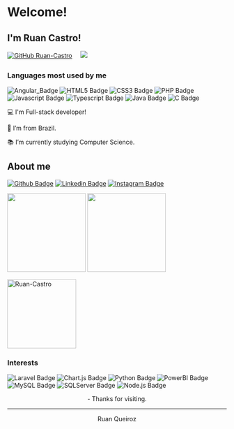 # Welcome!

 

## I'm Ruan Castro!
[![GitHub Ruan-Castro](https://img.shields.io/github/followers/Ruan-Castro?label=follow&style=social)](https://github.com/motirck)
<sub>ㅤ</sub>
![](https://komarev.com/ghpvc/?username=Ruan-Castro&style=flat-square&color=13b982&label=Profile%20views)

### Languages ​​most used by me
![Angular_Badge](https://img.shields.io/badge/Angular-E34F26?style=for-the-badge&logo=angular&logoColor=white)
![HTML5 Badge](https://img.shields.io/badge/HTML5-E34F26?style=for-the-badge&logo=html5&logoColor=white)
![CSS3 Badge](https://img.shields.io/badge/CSS3-1572B6?style=for-the-badge&logo=css3&logoColor=white)
![PHP Badge](https://img.shields.io/badge/PHP-777BB4?style=for-the-badge&logo=php&logoColor=white)
![Javascript Badge](https://img.shields.io/badge/JavaScript-323330?style=for-the-badge&logo=javascript&logoColor=F7DF1E)
![Typescript Badge](https://img.shields.io/badge/TypeScript-007ACC?style=for-the-badge&logo=typescript&logoColor=white)
![Java Badge](https://img.shields.io/badge/Java-ED8B00?style=for-the-badge&logo=java&logoColor=white)
![C Badge](https://img.shields.io/badge/C-00599C?style=for-the-badge&logo=c&logoColor=white)

:computer: I'm Full-stack developer!

:house_with_garden: I’m from Brazil.

:books: I’m currently studying Computer Science.

## About me

[![Github Badge](https://img.shields.io/badge/-Github-000?style=for-the-badge&logo=Github&logoColor=white&link=LINK_GIT)](https://github.com/Ruan-Castro/)
[![Linkedin Badge](https://img.shields.io/badge/-LinkedIn-blue?style=for-the-badge&logo=Linkedin&logoColor=white&link=LINK_LINKEDIN)](https://www.linkedin.com/in/antoniomarcosc/)
[![Instagram Badge](https://img.shields.io/badge/Instagram-E4405F?style=for-the-badge&logo=instagram&logoColor=white&link=LINK_LINKEDIN)](https://www.instagram.com/me.veganon/)

<!-- Vertical Spacer -->
<p></p>

<div>
    <img height="180em" src="https://github-readme-stats.vercel.app/api?username=Ruan-Castro&show_icons=true&theme=monokai&include_all_commits=true&count_private=true"/>
    <img height="180em" src="https://github-readme-stats.vercel.app/api/top-langs/?username=Ruan-Castro&layout=compact&langs_count=16&theme=monokai"/>
</div>

<!-- Vertical Spacer -->
<p></p>
<img align="center" src="https://github-readme-streak-stats.herokuapp.com/?user=Ruan-Castro&theme=monokai" alt="Ruan-Castro" height="158"/>

<!-- Trophies -->
<!--<p align="left"> <a href="https://github.com/ryo-ma/github-profile-trophy"><img src="https://github-profile-trophy.vercel.app/?username=Ruan-Castro&theme=onedark&title=MultiLanguage,Commit,Followers,PullRequest,Stars" width="760" alt="motirck" /></a> </p>-->


### Interests

![Laravel Badge](https://img.shields.io/badge/Laravel-FF2D20?style=for-the-badge&logo=laravel&logoColor=white)
![Chart.js Badge](https://img.shields.io/badge/Chart.js-FF6384?style=for-the-badge&logo=chartdotjs&logoColor=white)
![Python Badge](https://img.shields.io/badge/Python-FFD43B?style=for-the-badge&logo=python&logoColor=darkgreen)
![PowerBI Badge](https://img.shields.io/badge/PowerBI-F2C811?style=for-the-badge&logo=Power%20BI&logoColor=white)
![MySQL Badge](https://img.shields.io/badge/MySQL-00000F?style=for-the-badge&logo=mysql&logoColor=white)
![SQLServer Badge](https://img.shields.io/badge/Microsoft%20SQL%20Sever-CC2927?style=for-the-badge&logo=microsoft%20sql%20server&logoColor=white)
![Node.js Badge](https://img.shields.io/badge/Node.js-339933?style=for-the-badge&logo=nodedotjs&logoColor=white)



<p align="center">
- Thanks for visiting.
</p>

----------------------------------------------------------------------------------
<p align="center">
Ruan Queiroz

<!--
**Ruan-Castro/Ruan-Castro** is a ✨ _special_ ✨ repository because its `README.md` (this file) appears on your GitHub profile.

Here are some ideas to get you started:

- 🔭 I’m currently working on ...
- 🌱 I’m currently learning ...
- 👯 I’m looking to collaborate on ...
- 🤔 I’m looking for help with ...
- 💬 Ask me about ...
- 📫 How to reach me: ...
- 😄 Pronouns: ...
- ⚡ Fun fact: ...
-->
